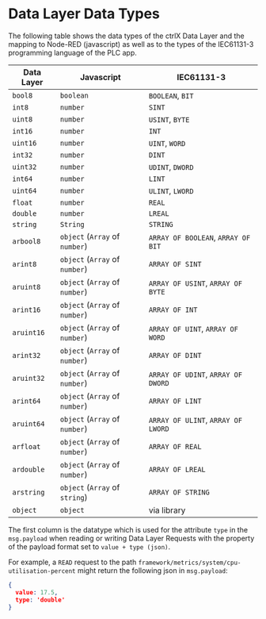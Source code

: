 # Data Layer Data Types

The following table shows the data types of the ctrlX Data Layer and the mapping to Node-RED (javascript) as well as to the types of the IEC61131-3 programming language of the PLC app.

| Data Layer | Javascript | IEC61131-3 |
| --- | --- | --- |
| `bool8`     | `boolean`                      | `BOOLEAN`, `BIT`  |
| `int8`      | `number`                       | `SINT`            |
| `uint8`     | `number`                       | `USINT`, `BYTE`   |
| `int16`     | `number`                       | `INT`             |
| `uint16`    | `number`                       | `UINT`, `WORD`    |
| `int32`     | `number`                       | `DINT`            |
| `uint32`    | `number`                       | `UDINT`, `DWORD`  |
| `int64`     | `number`                       | `LINT`            |
| `uint64`    | `number`                       | `ULINT`, `LWORD`  |
| `float`     | `number`                       | `REAL`            |
| `double`    | `number`                       | `LREAL`           |
| `string`    | `String`                       | `STRING`          |
| `arbool8`   | `object` (`Array` of `number`) | `ARRAY OF BOOLEAN`, `ARRAY OF BIT` |
| `arint8`    | `object` (`Array` of `number`) | `ARRAY OF SINT`                    |
| `aruint8`   | `object` (`Array` of `number`) | `ARRAY OF USINT`, `ARRAY OF BYTE`  |
| `arint16`   | `object` (`Array` of `number`) | `ARRAY OF INT`                     |
| `aruint16`  | `object` (`Array` of `number`) | `ARRAY OF UINT`, `ARRAY OF WORD`   |
| `arint32`   | `object` (`Array` of `number`) | `ARRAY OF DINT`                    |
| `aruint32`  | `object` (`Array` of `number`) | `ARRAY OF UDINT`, `ARRAY OF DWORD` |
| `arint64`   | `object` (`Array` of `number`) | `ARRAY OF LINT`                    |
| `aruint64`  | `object` (`Array` of `number`) | `ARRAY OF ULINT`, `ARRAY OF LWORD` |
| `arfloat`   | `object` (`Array` of `number`) | `ARRAY OF REAL`                    |
| `ardouble`  | `object` (`Array` of `number`) | `ARRAY OF LREAL`                   |
| `arstring`  | `object` (`Array` of `string`) | `ARRAY OF STRING`                  |
| `object`    | `object`                       | via library |

The first column is the datatype which is used for the attribute `type` in the `msg.payload` when reading or writing Data Layer Requests with the property of the payload format set to `value + type (json)`.

For example, a `READ` request to the path `framework/metrics/system/cpu-utilisation-percent` might return the following json in `msg.payload`:

  ```JSON
  {
    value: 17.5,
    type: 'double'
  }
  ```
